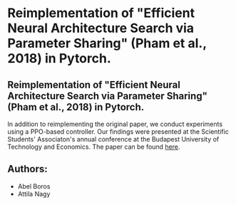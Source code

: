 # Reimplementation of "Efficient Neural Architecture Search via Parameter Sharing" (Pham et al., 2018) in Pytorch.




## Reimplementation of "Efficient Neural Architecture Search via Parameter Sharing" (Pham et al., 2018) in Pytorch.
In addition to reimplementing the original paper, we conduct experiments using a PPO-based controller. Our findings were presented at the Scientific Students' Associaton's annual conference at the Budapest University of Technology and Economics. The paper can be found [here](http://tdk.bme.hu/VIK/DownloadPaper/Neuralis-architektura-kereses-minta1
).

## Authors:
- Abel Boros
- Attila Nagy

